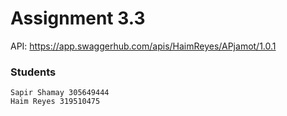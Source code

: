 # Assignment 3.3

API: https://app.swaggerhub.com/apis/HaimReyes/APjamot/1.0.1

### Students

    Sapir Shamay 305649444
    Haim Reyes 319510475
